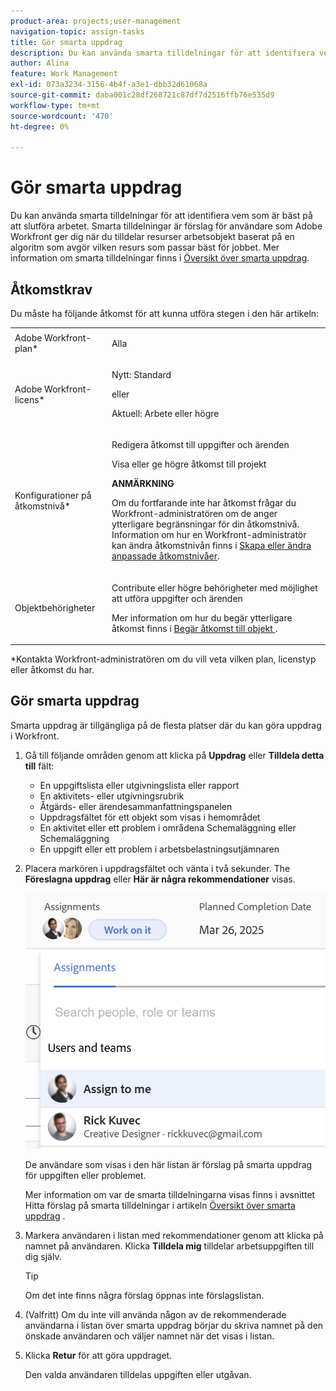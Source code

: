 ```yaml
---
product-area: projects;user-management
navigation-topic: assign-tasks
title: Gör smarta uppdrag
description: Du kan använda smarta tilldelningar för att identifiera vem som är bäst på att slutföra arbetet. Smarta tilldelningar är förslag för användare som Adobe Workfront ger dig när du tilldelar resurser arbetsobjekt baserat på en algoritm som avgör vilken resurs som passar bäst för jobbet. Mer information om smarta uppdrag finns i Översikt över smarta uppdrag.
author: Alina
feature: Work Management
exl-id: 073a3234-3156-4b4f-a3e1-dbb32d61068a
source-git-commit: daba001c28df268721c87df7d2516ffb76e535d9
workflow-type: tm+mt
source-wordcount: '470'
ht-degree: 0%

---
```


# Gör smarta uppdrag

<!--
<span class="preview">The highlighted information on this page refers to functionality not yet generally available. It is available only in the Preview environment for all customers.</span>   
  
<span class="preview">For information about the current release schedule, see [First Quarter 2024 release overview](/help/quicksilver/product-announcements/product-releases/24-q1-release-activity/24-q1-release-overview.md).</span> 
-->

Du kan använda smarta tilldelningar för att identifiera vem som är bäst på att slutföra arbetet. Smarta tilldelningar är förslag för användare som Adobe Workfront ger dig när du tilldelar resurser arbetsobjekt baserat på en algoritm som avgör vilken resurs som passar bäst för jobbet. Mer information om smarta tilldelningar finns i [Översikt över smarta uppdrag](../../../manage-work/tasks/assign-tasks/smart-assignments.md).

## Åtkomstkrav

Du måste ha följande åtkomst för att kunna utföra stegen i den här artikeln:

<table style="table-layout:auto"> 
 <col> 
 <col> 
 <tbody> 
  <tr> 
   <td role="rowheader">Adobe Workfront-plan*</td> 
   <td> <p>Alla</p> </td> 
  </tr> 
  <tr> 
   <td role="rowheader">Adobe Workfront-licens*</td> 
   <td> <p>Nytt: Standard</p>
      eller
      <p>Aktuell: Arbete eller högre</p> </td> 
  </tr> 
  <tr> 
   <td role="rowheader">Konfigurationer på åtkomstnivå*</td> 
   <td> <p>Redigera åtkomst till uppgifter och ärenden</p> <p>Visa eller ge högre åtkomst till projekt</p> <p><b>ANMÄRKNING</b>

Om du fortfarande inte har åtkomst frågar du Workfront-administratören om de anger ytterligare begränsningar för din åtkomstnivå. Information om hur en Workfront-administratör kan ändra åtkomstnivån finns i <a href="../../../administration-and-setup/add-users/configure-and-grant-access/create-modify-access-levels.md" class="MCXref xref">Skapa eller ändra anpassade åtkomstnivåer</a>.</p> </td>
</tr> 
  <tr> 
   <td role="rowheader">Objektbehörigheter</td> 
   <td> <p>Contribute eller högre behörigheter med möjlighet att utföra uppgifter och ärenden</p> <p>Mer information om hur du begär ytterligare åtkomst finns i <a href="../../../workfront-basics/grant-and-request-access-to-objects/request-access.md" class="MCXref xref">Begär åtkomst till objekt </a>.</p> </td> 
  </tr> 
 </tbody> 
</table>

&#42;Kontakta Workfront-administratören om du vill veta vilken plan, licenstyp eller åtkomst du har.

## Gör smarta uppdrag

Smarta uppdrag är tillgängliga på de flesta platser där du kan göra uppdrag i Workfront.

1. Gå till följande områden genom att klicka på **Uppdrag** eller **Tilldela detta till** fält:   

   * En uppgiftslista eller utgivningslista eller rapport
   * En aktivitets- eller utgivningsrubrik
   * Åtgärds- eller ärendesammanfattningspanelen
   * Uppdragsfältet för ett objekt som visas i hemområdet
   * En aktivitet eller ett problem i områdena Schemaläggning eller Schemaläggning
   * En uppgift eller ett problem i arbetsbelastningsutjämnaren

1. Placera markören i uppdragsfältet och vänta i två sekunder. The **Föreslagna uppdrag** eller **Här är några rekommendationer** visas.

   <!--check the casing for "assignments" should be lower case in task lists??-->

   <!--replace the last sentence above with this when we release smarter assignments:
   The **Suggested assignments** list displays. 
   NOTE (********and add preview tags for the note*****)
   The list header displays **Here are a few recommendations** instead of **Suggested assignments** in an issue list.
   -->

   ![](assets/smart-assignments-task-header-nwe-350x302.png)

   De användare som visas i den här listan är förslag på smarta uppdrag för uppgiften eller problemet.

   Mer information om var de smarta tilldelningarna visas finns i avsnittet Hitta förslag på smarta tilldelningar i artikeln [Översikt över smarta uppdrag](../../../manage-work/tasks/assign-tasks/smart-assignments.md) .

1. Markera användaren i listan med rekommendationer genom att klicka på namnet på användaren. Klicka **Tilldela mig** tilldelar arbetsuppgiften till dig själv.

   >[!TIP]
   >
   >Om det inte finns några förslag öppnas inte förslagslistan.

1. (Valfritt) Om du inte vill använda någon av de rekommenderade användarna i listan över smarta uppdrag börjar du skriva namnet på den önskade användaren och väljer namnet när det visas i listan.
1. Klicka **Retur** för att göra uppdraget.

   Den valda användaren tilldelas uppgiften eller utgåvan.
